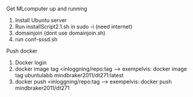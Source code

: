 Get MLcomputer up and running
1) Install Ubuntu server
2) Run installScript2.1.sh in sudo -i (need internet)
3) domainjoin (dont use domainjoin.sh)
4) run conf-sssd.sh

 
Push docker
1) Docker login
2) docker image tag <namn-image> <inloggning/repo:tag --> exempelvis: docker image tag ubuntulabb mindbraker2011/dt271:latest
3) docker push <inloggning/repo:tag --> exempelvis: docker push mindbraker2011/dt271
